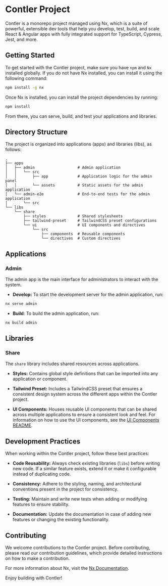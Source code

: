 # Contler Project

Contler is a monorepo project managed using Nx, which is a suite of powerful, extensible dev tools that help you develop, test, build, and scale React & Angular apps with fully integrated support for TypeScript, Cypress, Jest, and more.

## Getting Started
To get started with the Contler project, make sure you have `npm` and `Nx` installed globally. If you do not have Nx installed, you can install it using the following command:

```bash
npm install -g nx
```

Once Nx is installed, you can install the project dependencies by running:
  
```bash
npm install
```

From there, you can serve, build, and test your applications and libraries.

## Directory Structure

The project is organized into applications (apps) and libraries (libs), as follows:

```
.
├── apps
│   ├── admin                   # Admin application
│   │   └── src
│   │       ├── app             # Application logic for the admin panel
│   │       └── assets          # Static assets for the admin application
│   └── admin-e2e               # End-to-end tests for the admin application
│       └── src
└── libs
    └── share
        ├── styles              # Shared stylesheets
        ├── tailwind-preset     # TailwindCSS preset configurations
        └── ui                  # UI components and directives
            └── src
                ├── components  # Reusable components
                └── directives  # Custom directives
```

## Applications

### Admin

The admin app is the main interface for administrators to interact with the system.

- **Develop:** To start the development server for the admin application, run:

```bash
nx serve admin
```

- **Build**: To build the admin application, run:

```bash
nx build admin
```

## Libraries

### Share

The `share` library includes shared resources across applications.

- **Styles:** Contains global style definitions that can be imported into any application or component.

- **Tailwind Preset:** Includes a TailwindCSS preset that ensures a consistent design system across the different apps within the Contler project.

- **UI Components:** Houses reusable UI components that can be shared across multiple applications to ensure a consistent look and feel. For information on how to use the UI components, see the [UI Components README](libs/share/ui/README.md).

## Development Practices

When working within the Contler project, follow these best practices:

- **Code Reusability:** Always check existing libraries (`libs`) before writing new code. If a similar feature exists, extend it or make it configurable instead of duplicating code.

- **Consistency:** Adhere to the styling, naming, and architectural conventions present in the project for consistency.

- **Testing:** Maintain and write new tests when adding or modifying features to ensure stability.

- **Documentation:** Update the documentation in case of adding new features or changing the existing functionality.

## Contributing

We welcome contributions to the Contler project. Before contributing, please read our contribution guidelines, which provide detailed instructions on how to make a contribution.

For more information about Nx, visit the [Nx Documentation](https://nx.dev).

Enjoy building with Contler!


